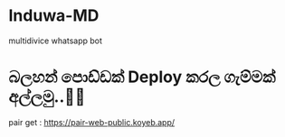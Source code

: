 # Induwa-MD
multidivice whatsapp bot

# බලහන් පොඩ්ඩක් Deploy කරල ගැම්මක් අල්ලමු..👊🙂

pair get : https://pair-web-public.koyeb.app/
